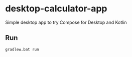 # desktop-calculator-app
Simple desktop app to try Compose for Desktop and Kotlin

## Run

```
gradlew.bat run
```
